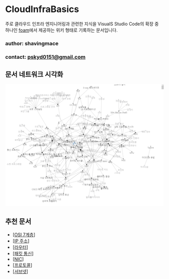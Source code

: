 # CloudInfraBasics

주로 클라우드 인프라 엔지니어링과 관련한 지식을 VisualS Studio Code의 확장 중 하나인 [foam](https://foambubble.github.io/foam/)에서 제공하는 위키 형태로 기록하는 문서입니다. 

### author: shavingmace
### contact: pskyd0151@gmail.com

## 문서 네트워크 시각화
![220916](./attachments/2022-09-16-17-07-20.png)

## 추천 문서
- [[OSI 7계층]]
- [[IP 주소]]
- [[라우터]]
- [[패킷 통신]]
- [[NIC]]
- [[프로토콜]]
- [[서브넷]]



[//begin]: # "Autogenerated link references for markdown compatibility"
[OSI 7계층]: <docs/OSI 7계층> "OSI 7계층"
[IP 주소]: <docs/IP 주소> "IP 주소"
[라우터]: docs/라우터 "라우터"
[패킷 통신]: <docs/패킷 통신> "패킷 통신"
[NIC]: docs/NIC "NIC"
[프로토콜]: docs/프로토콜 "프로토콜"
[서브넷]: docs/서브넷 "서브넷"
[//end]: # "Autogenerated link references"